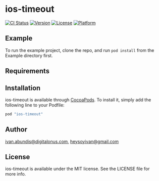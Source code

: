 # ios-timeout

[![CI Status](http://img.shields.io/travis/ivan.abundis@digitalonus.com/ios-timeout.svg?style=flat)](https://travis-ci.org/ivan.abundis@digitalonus.com/ios-timeout)
[![Version](https://img.shields.io/cocoapods/v/ios-timeout.svg?style=flat)](http://cocoapods.org/pods/ios-timeout)
[![License](https://img.shields.io/cocoapods/l/ios-timeout.svg?style=flat)](http://cocoapods.org/pods/ios-timeout)
[![Platform](https://img.shields.io/cocoapods/p/ios-timeout.svg?style=flat)](http://cocoapods.org/pods/ios-timeout)

## Example

To run the example project, clone the repo, and run `pod install` from the Example directory first.

## Requirements

## Installation

ios-timeout is available through [CocoaPods](http://cocoapods.org). To install
it, simply add the following line to your Podfile:

```ruby
pod "ios-timeout"
```

## Author

ivan.abundis@digitalonus.com, heysoyivan@gmail.com

## License

ios-timeout is available under the MIT license. See the LICENSE file for more info.
